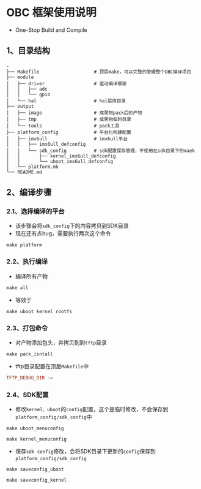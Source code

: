 # OBC 框架使用说明

- One-Stop Build and Compile

## 1、目录结构

```shell
.
├── Makefile                    # 顶层make，可以完整的管理整个OBC编译项目
├── module
│   ├── driver                  # 驱动编译框架
│   │   ├── adc
│   │   └── gpio
│   └── hal                     # hal层库目录
├── output
│   ├── image                   # 成果物pack后的产物
│   ├── tmp                     # 成果物临时目录
│   └── tools                   # pack工具
├── platform_config             # 平台化构建配置
│   ├── imx6ull                 # imx6ull平台
│   │   ├── imx6ull_defconfig
│   │   └── sdk_config          # sdk配置保存管理，不使用在sdk目录下的maek
│   │       ├── kernel_imx6ull_defconfig
│   │       └── uboot_imx6ull_defconfig
│   └── platform.mk
└── README.md
```

## 2、编译步骤

### 2.1、选择编译的平台

- 该步骤会将`sdk_config`下的内容拷贝到SDK目录
- 现在还有点bug，需要执行两次这个命令

```shell
make platform
```

### 2.2、执行编译

- 编译所有产物

```shell
make all
```

- 等效于

```shell
make uboot kernel rootfs
```

### 2.3、打包命令

- 对产物添加包头，并拷贝到到`tftp`目录

```shell
make pack_isntall
```

- tftp目录配置在顶层`Makefile`中

```makefile
TFTP_DEBUG_DIR := 
```

### 2.4、SDK配置

- 修改`kernel、uboot`的`config`配置，这个是临时修改，不会保存到`platform_config/sdk_config`中

```shell
make uboot_menuconfig

make kernel_menuconfig
```

- 保存`sdk config`修改，会将SDK目录下更新的`config`保存到`platform_config/sdk_config`

```shell
make saveconfig_uboot

make saveconfig_kernel
```
